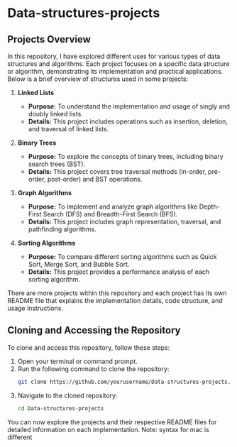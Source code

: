 # Data-structures-projects
## Projects Overview

In this repository, I have explored different uses for various types of data structures and algorithms. Each project focuses on a specific data structure or algorithm, demonstrating its implementation and practical applications. Below is a brief overview of structures used in some projects: 

1. **Linked Lists**
    - **Purpose:** To understand the implementation and usage of singly and doubly linked lists.
    - **Details:** This project includes operations such as insertion, deletion, and traversal of linked lists.

2. **Binary Trees**
    - **Purpose:** To explore the concepts of binary trees, including binary search trees (BST).
    - **Details:** This project covers tree traversal methods (in-order, pre-order, post-order) and BST operations.

3. **Graph Algorithms**
    - **Purpose:** To implement and analyze graph algorithms like Depth-First Search (DFS) and Breadth-First Search (BFS).
    - **Details:** This project includes graph representation, traversal, and pathfinding algorithms.

4. **Sorting Algorithms**
    - **Purpose:** To compare different sorting algorithms such as Quick Sort, Merge Sort, and Bubble Sort.
    - **Details:** This project provides a performance analysis of each sorting algorithm.

There are more projects within this repository and each project has its own README file that explains the implementation details, code structure, and usage instructions.

## Cloning and Accessing the Repository

To clone and access this repository, follow these steps:

1. Open your terminal or command prompt.
2. Run the following command to clone the repository:
    ```bash
    git clone https://github.com/yourusername/Data-structures-projects.git
    ```
3. Navigate to the cloned repository:
    ```bash
    cd Data-structures-projects
    ```

You can now explore the projects and their respective README files for detailed information on each implementation. Note: syntax for mac is different